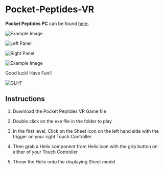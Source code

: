 # Pocket-Peptides-VR

**Pocket Peptides PC** can be found [here](https://github.com/TIanshuXu/Pocket-Peptides-PC).

![Example Image](https://github.com/TIanshuXu/Pocket-Peptides-VR/blob/master/Example_Images/Example_01.gif)

![Left Panel](https://github.com/TIanshuXu/Pocket-Peptides-VR/blob/master/Example_Images/Left%20Panel.gif)

![Right Panel](https://github.com/TIanshuXu/Pocket-Peptides-VR/blob/master/Example_Images/Right%20Panel.gif)

![Example Image](https://github.com/TIanshuXu/Pocket-Peptides-VR/blob/master/Example_Images/Example_01.gif)

Good luck! Have Fun!!

![GLHF](https://github.com/TIanshuXu/Pocket-Peptides-VR/blob/master/Example_Images/GLHF.gif)

## Instructions

1. Download the Pocket Peptides VR Game file

2. Double click on the exe file in the folder to play

3. In the first level, Click on the Sheet icon on the left hand side with the trigger on your right Touch Controller

4. Then grab a Helix component from Helix icon with the grip button on either of your Touch Controller

5. Throw the Helix onto the displaying Sheet model
